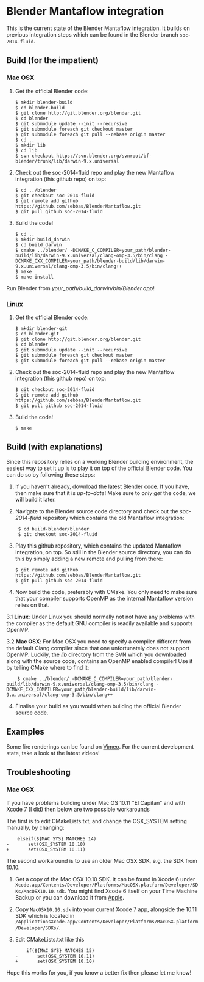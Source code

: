 # Blender Mantaflow integration

This is the current state of the Blender Mantaflow integration. It builds on previous integration steps which can be found in the Blender branch `soc-2014-fluid`.

## Build (for the impatient)

### Mac OSX

 1. Get the official Blender code:
        
        $ mkdir blender-build
        $ cd blender-build
        $ git clone http://git.blender.org/blender.git
        $ cd blender
        $ git submodule update --init --recursive
        $ git submodule foreach git checkout master
        $ git submodule foreach git pull --rebase origin master
        $ cd ..
        $ mkdir lib
        $ cd lib
        $ svn checkout https://svn.blender.org/svnroot/bf-blender/trunk/lib/darwin-9.x.universal

 2. Check out the soc-2014-fluid repo and play the new Mantaflow integration (this github repo) on top:
        
        $ cd ../blender
        $ git checkout soc-2014-fluid
        $ git remote add github https://github.com/sebbas/BlenderMantaflow.git
        $ git pull github soc-2014-fluid

 3. Build the code!
        
        $ cd ..
        $ mkdir build_darwin
        $ cd build_darwin
        $ cmake ../blender/ -DCMAKE_C_COMPILER=your_path/blender-build/lib/darwin-9.x.universal/clang-omp-3.5/bin/clang -DCMAKE_CXX_COMPILER=your_path/blender-build/lib/darwin-9.x.universal/clang-omp-3.5/bin/clang++
        $ make
        $ make install

Run Blender from *your_path/build_darwin/bin/Blender.app*!

### Linux

 1. Get the official Blender code:

        $ mkdir blender-git
        $ cd blender-git
        $ git clone http://git.blender.org/blender.git
        $ cd blender
        $ git submodule update --init --recursive
        $ git submodule foreach git checkout master
        $ git submodule foreach git pull --rebase origin master

 2. Check out the soc-2014-fluid repo and play the new Mantaflow integration (this github repo) on top:
        
        $ git checkout soc-2014-fluid
        $ git remote add github https://github.com/sebbas/BlenderMantaflow.git
        $ git pull github soc-2014-fluid

 3. Build the code!
        
        $ make

## Build (with explanations)

Since this repository relies on a working Blender building environment, the easiest way to set it up is to play it on top of the official Blender code. You can do so by following these steps:

 1. If you haven't already, download the latest Blender [code](http://wiki.blender.org/index.php/Dev:Doc/Building_Blender). If you have, then make sure that it is *up-to-date*! Make sure to *only get* the code, we will build it later.  

 2. Navigate to the Blender source code directory and check out the *soc-2014-fluid* repository which contains the old Mantaflow integration:  

         $ cd build-blender/blender
         $ git checkout soc-2014-fluid


 3. Play this github repository, which contains the updated Mantaflow integration, on top. So still in the Blender source directory, you can do this by simply adding a new remote and pulling from there:  
        
        $ git remote add github https://github.com/sebbas/BlenderMantaflow.git
        $ git pull github soc-2014-fluid

 3. Now build the code, preferably with CMake. You only need to make sure that your compiler supports OpenMP as the internal Mantaflow version relies on that.  

 3.1  **Linux**: Under Linux you should normally not not have any problems with the compiler as the default GNU compiler is readily available and supports OpenMP.

 3.2  **Mac OSX**: For Mac OSX you need to specify a compiler different from the default Clang compiler since that one unfortunately does not support OpenMP. Luckily, the *lib* directory from the SVN which you downloaded along with the source code, contains an OpenMP enabled compiler! Use it by telling CMake where to find it:

        $ cmake ../blender/ -DCMAKE_C_COMPILER=your_path/blender-build/lib/darwin-9.x.universal/clang-omp-3.5/bin/clang -DCMAKE_CXX_COMPILER=your_path/blender-build/lib/darwin-9.x.universal/clang-omp-3.5/bin/clang++ 

 4. Finalise your build as you would when building the official Blender source code.


## Examples

Some fire renderings can be found on [Vimeo](https://vimeo.com/sebbas/videos). For the current development state, take a look at the latest videos!


## Troubleshooting

### Mac OSX

If you have problems building under Mac OS 10.11 "El Capitan" and with Xcode 7 (I did) then below are two possible workarounds

The first is to edit CMakeLists.txt, and change the OSX_SYSTEM setting manually, by changing:

        elseif(${MAC_SYS} MATCHES 14)
    -       set(OSX_SYSTEM 10.10)
    +       set(OSX_SYSTEM 10.11)

The second workaround is to use an older Mac OSX SDK, e.g. the SDK from 10.10. 

 1. Get a copy of the Mac OSX 10.10 SDK. It can be found in Xcode 6 under `Xcode.app/Contents/Developer/Platforms/MacOSX.platform/Developer/SDKs/MacOSX10.10.sdk`. You might find Xcode 6 itself on your Time Machine Backup or you can download it from [Apple](https://developer.apple.com/downloads/).
 
 2. Copy `MacOSX10.10.sdk` into your current Xcode 7 app, alongside the 10.11 SDK which is located in `/ApplicationsXcode.app/Contents/Developer/Platforms/MacOSX.platform/Developer/SDKs/`.
 
 3. Edit CMakeLists.txt like this

            if(${MAC_SYS} MATCHES 15)
        -       set(OSX_SYSTEM 10.11)
        +       set(OSX_SYSTEM 10.10)


Hope this works for you, if you know a better fix then please let me know!
